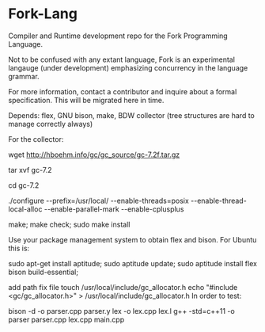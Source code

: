 # Fork-Lang
Compiler and Runtime development repo for the Fork Programming Language.

Not to be confused with any extant language, Fork is an experimental langauge (under development) emphasizing 
concurrency in the language grammar.

For more information, contact a contributor and inquire about a formal 
specification. This will be migrated here in time.

Depends: flex, GNU bison, make, BDW collector (tree structures are hard to manage correctly always)

For the collector:

wget http://hboehm.info/gc/gc_source/gc-7.2f.tar.gz

tar xvf gc-7.2

cd gc-7.2

./configure --prefix=/usr/local/ --enable-threads=posix --enable-thread-local-alloc --enable-parallel-mark --enable-cplusplus
  
make; make check; sudo make install

Use your package management system to obtain flex and bison. For Ubuntu this is:

sudo apt-get install aptitude;
sudo aptitude update;
sudo aptitude install flex bison build-essential;

add path fix file 
touch /usr/local/include/gc_allocator.h
echo "#include <gc/gc_allocator.h>" > /usr/local/include/gc_allocator.h
In order to test:

bison -d -o parser.cpp parser.y
lex -o lex.cpp lex.l
g++ -std=c++11 -o parser parser.cpp lex.cpp main.cpp